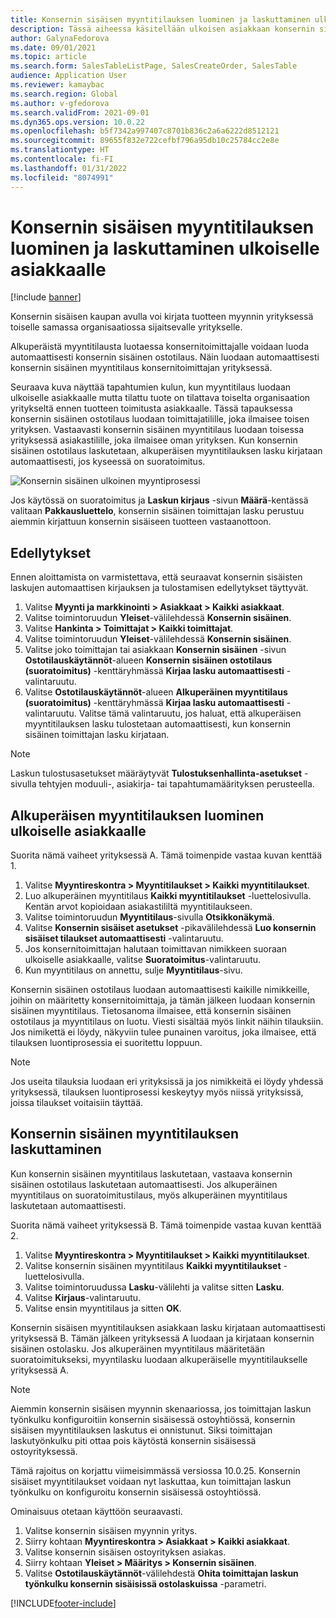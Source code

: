 ```yaml
---
title: Konsernin sisäisen myyntitilauksen luominen ja laskuttaminen ulkoiselle asiakkaalle
description: Tässä aiheessa käsitellään ulkoisen asiakkaan konsernin sisäisen myyntitilauksen luomista ja laskuttamista
author: GalynaFedorova
ms.date: 09/01/2021
ms.topic: article
ms.search.form: SalesTableListPage, SalesCreateOrder, SalesTable
audience: Application User
ms.reviewer: kamaybac
ms.search.region: Global
ms.author: v-gfedorova
ms.search.validFrom: 2021-09-01
ms.dyn365.ops.version: 10.0.22
ms.openlocfilehash: b5f7342a997407c8701b836c2a6a6222d8512121
ms.sourcegitcommit: 89655f832e722cefbf796a95db10c25784cc2e8e
ms.translationtype: HT
ms.contentlocale: fi-FI
ms.lasthandoff: 01/31/2022
ms.locfileid: "8074991"
---
```

# <a name="create-and-invoice-an-intercompany-sales-order-for-an-external-customer"></a>Konsernin sisäisen myyntitilauksen luominen ja laskuttaminen ulkoiselle asiakkaalle

[!include [banner](../../includes/banner.md)]

Konsernin sisäisen kaupan avulla voi kirjata tuotteen myynnin yrityksessä toiselle samassa organisaatiossa sijaitsevalle yritykselle.

Alkuperäistä myyntitilausta luotaessa konsernitoimittajalle voidaan luoda automaattisesti konsernin sisäinen ostotilaus. Näin luodaan automaattisesti konsernin sisäinen myyntitilaus konsernitoimittajan yrityksessä.

Seuraava kuva näyttää tapahtumien kulun, kun myyntitilaus luodaan ulkoiselle asiakkaalle mutta tilattu tuote on tilattava toiselta organisaation yritykseltä ennen tuotteen toimitusta asiakkaalle. Tässä tapauksessa konsernin sisäinen ostotilaus luodaan toimittajatilille, joka ilmaisee toisen yrityksen. Vastaavasti konsernin sisäinen myyntitilaus luodaan toisessa yrityksessä asiakastilille, joka ilmaisee oman yrityksen. Kun konsernin sisäinen ostotilaus laskutetaan, alkuperäisen myyntitilauksen lasku kirjataan automaattisesti, jos kyseessä on suoratoimitus.

![Konsernin sisäinen ulkoinen myyntiprosessi](media/intercompanyexternalsalesprocess.png)

Jos käytössä on suoratoimitus ja **Laskun kirjaus** -sivun **Määrä**-kentässä valitaan **Pakkausluettelo**, konsernin sisäinen toimittajan lasku perustuu aiemmin kirjattuun konsernin sisäiseen tuotteen vastaanottoon.

## <a name="prerequisites"></a>Edellytykset

Ennen aloittamista on varmistettava, että seuraavat konsernin sisäisten laskujen automaattisen kirjauksen ja tulostamisen edellytykset täyttyvät.

1. Valitse **Myynti ja markkinointi \> Asiakkaat \> Kaikki asiakkaat**.
1. Valitse toimintoruudun **Yleiset**-välilehdessä **Konsernin sisäinen**.
1. Valitse **Hankinta \> Toimittajat \> Kaikki toimittajat**.
1. Valitse toimintoruudun **Yleiset**-välilehdessä **Konsernin sisäinen**.
1. Valitse joko toimittajan tai asiakkaan **Konsernin sisäinen** -sivun **Ostotilauskäytännöt**-alueen **Konsernin sisäinen ostotilaus (suoratoimitus)** -kenttäryhmässä **Kirjaa lasku automaattisesti** -valintaruutu.
1. Valitse **Ostotilauskäytännöt**-alueen **Alkuperäinen myyntitilaus (suoratoimitus)** -kenttäryhmässä **Kirjaa lasku automaattisesti** -valintaruutu. Valitse tämä valintaruutu, jos haluat, että alkuperäisen myyntitilauksen lasku tulostetaan automaattisesti, kun konsernin sisäinen toimittajan lasku kirjataan.

> [!NOTE]
> Laskun tulostusasetukset määräytyvät **Tulostuksenhallinta-asetukset** -sivulla tehtyjen moduuli-, asiakirja- tai tapahtumamäärityksen perusteella.

## <a name="create-an-original-sales-order-for-an-external-customer"></a>Alkuperäisen myyntitilauksen luominen ulkoiselle asiakkaalle

Suorita nämä vaiheet yrityksessä A. Tämä toimenpide vastaa kuvan kenttää 1.

1. Valitse **Myyntireskontra \> Myyntitilaukset \> Kaikki myyntitilaukset**.
1. Luo alkuperäinen myyntitilaus **Kaikki myyntitilaukset** -luettelosivulla. Kentän arvot kopioidaan asiakastililtä myyntitilaukseen.
1. Valitse toimintoruudun **Myyntitilaus**-sivulla **Otsikkonäkymä**.
1. Valitse **Konsernin sisäiset asetukset** -pikavälilehdessä **Luo konsernin sisäiset tilaukset automaattisesti** -valintaruutu.
1. Jos konsernitoimittajan halutaan toimittavan nimikkeen suoraan ulkoiselle asiakkaalle, valitse **Suoratoimitus**-valintaruutu.
1. Kun myyntitilaus on annettu, sulje **Myyntitilaus**-sivu.

Konsernin sisäinen ostotilaus luodaan automaattisesti kaikille nimikkeille, joihin on määritetty konsernitoimittaja, ja tämän jälkeen luodaan konsernin sisäinen myyntitilaus. Tietosanoma ilmaisee, että konsernin sisäinen ostotilaus ja myyntitilaus on luotu. Viesti sisältää myös linkit näihin tilauksiin. Jos nimikettä ei löydy, näkyviin tulee punainen varoitus, joka ilmaisee, että tilauksen luontiprosessia ei suoritettu loppuun.

> [!NOTE]
> Jos useita tilauksia luodaan eri yrityksissä ja jos nimikkeitä ei löydy yhdessä yrityksessä, tilauksen luontiprosessi keskeytyy myös niissä yrityksissä, joissa tilaukset voitaisiin täyttää.

## <a name="invoice-an-intercompany-sales-order"></a>Konsernin sisäinen myyntitilauksen laskuttaminen

Kun konsernin sisäinen myyntitilaus laskutetaan, vastaava konsernin sisäinen ostotilaus laskutetaan automaattisesti. Jos alkuperäinen myyntitilaus on suoratoimitustilaus, myös alkuperäinen myyntitilaus laskutetaan automaattisesti.

Suorita nämä vaiheet yrityksessä B. Tämä toimenpide vastaa kuvan kenttää 2.

1. Valitse **Myyntireskontra \> Myyntitilaukset \> Kaikki myyntitilaukset**.
1. Valitse konsernin sisäinen myyntitilaus **Kaikki myyntitilaukset** -luettelosivulla.
1. Valitse toimintoruudussa **Lasku**-välilehti ja valitse sitten **Lasku**.
1. Valitse **Kirjaus**-valintaruutu.
1. Valitse ensin myyntitilaus ja sitten **OK**.

Konsernin sisäisen myyntitilauksen asiakkaan lasku kirjataan automaattisesti yrityksessä B. Tämän jälkeen yrityksessä A luodaan ja kirjataan konsernin sisäinen ostolasku. Jos alkuperäinen myyntitilaus määritetään suoratoimitukseksi, myyntilasku luodaan alkuperäiselle myyntitilaukselle yrityksessä A.

> [!NOTE]
> Aiemmin konsernin sisäisen myynnin skenaariossa, jos toimittajan laskun työnkulku konfiguroitiin konsernin sisäisessä ostoyhtiössä, konsernin sisäisen myyntitilauksen laskutus ei onnistunut. Siksi toimittajan laskutyönkulku piti ottaa pois käytöstä konsernin sisäisessä ostoyrityksessä. 
> 
> Tämä rajoitus on korjattu viimeisimmässä versiossa 10.0.25. Konsernin sisäiset myyntitilaukset voidaan nyt laskuttaa, kun toimittajan laskun työnkulku on konfiguroitu konsernin sisäisessä ostoyhtiössä.
> 
> Ominaisuus otetaan käyttöön seuraavasti.
>
> 1. Valitse konsernin sisäisen myynnin yritys.  
> 2. Siirry kohtaan **Myyntireskontra \> Asiakkaat \> Kaikki asiakkaat**.
> 3. Valitse konsernin sisäisen ostoyrityksen asiakas.
> 4. Siirry kohtaan **Yleiset \> Määritys \> Konsernin sisäinen**.
> 5. Valitse **Ostotilauskäytännöt**-välilehdestä **Ohita toimittajan laskun työnkulku konsernin sisäisissä ostolaskuissa** -parametri.

[!INCLUDE[footer-include](../../includes/footer-banner.md)]
